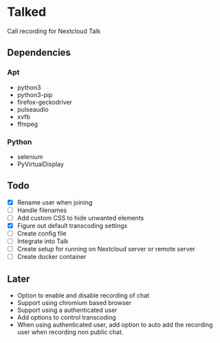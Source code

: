 # Talked

Call recording for Nextcloud Talk

## Dependencies

### Apt

* python3
* python3-pip
* firefox-geckodriver
* pulseaudio
* xvfb
* ffmpeg

### Python

* selenium
* PyVirtualDisplay

## Todo

- [x] Rename user when joining
- [ ] Handle filenames
- [ ] Add custom CSS to hide unwanted elements
- [x] Figure out default transcoding settings
- [ ] Create config file
- [ ] Integrate into Talk
- [ ] Create setup for running on Nextcloud server or remote server
- [ ] Create docker container

## Later
* Option to enable and disable recording of chat
* Support using chromium based browser
* Support using a authenticated user
* Add options to control transcoding
* When using authenticated user, add option to auto add the recording user when recording non public chat.
